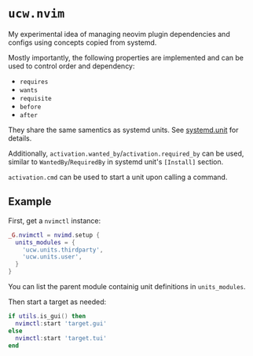 # `ucw.nvim`

My experimental idea of managing neovim plugin dependencies and configs using concepts copied from systemd.

Mostly importantly, the following properties are implemented and can be used to control order and dependency:


* `requires`
* `wants`
* `requisite`
* `before`
* `after`

They share the same samentics as systemd units.
See [systemd.unit](https://www.freedesktop.org/software/systemd/man/systemd.unit.html) for details.

Additionally, `activation.wanted_by`/`activation.required_by` can be used, similar to `WantedBy`/`RequiredBy` in systemd
unit's `[Install]` section.

`activation.cmd` can be used to start a unit upon calling a command.

## Example

First, get a `nvimctl` instance:
```lua
_G.nvimctl = nvimd.setup {
  units_modules = {
    'ucw.units.thirdparty',
    'ucw.units.user',
  }
}
```
You can list the parent module containig unit definitions in `units_modules`.

Then start a target as needed:
```lua
if utils.is_gui() then
  nvimctl:start 'target.gui'
else
  nvimctl:start 'target.tui'
end
```
